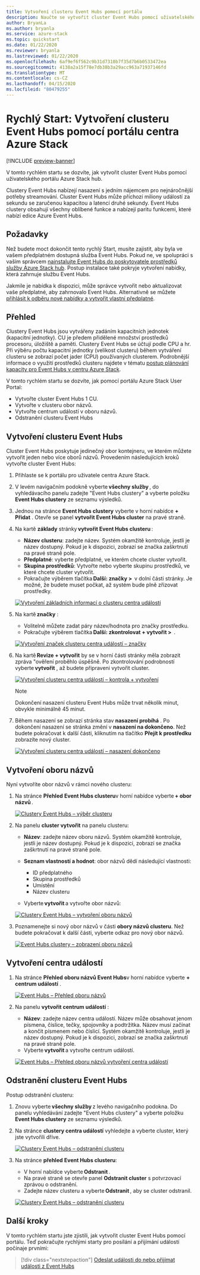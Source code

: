 ```yaml
---
title: Vytvoření clusteru Event Hubs pomocí portálu
description: Naučte se vytvořit cluster Event Hubs pomocí uživatelského portálu Azure Stack hub.
author: BryanLa
ms.author: bryanla
ms.service: azure-stack
ms.topic: quickstart
ms.date: 01/22/2020
ms.reviewer: bryanla
ms.lastreviewed: 01/22/2020
ms.openlocfilehash: 6af9ef6f562c9b31d7310b7f35d7b6b0533472ea
ms.sourcegitcommit: 4138a2a15f78e7db38b3a29acc963a71937146fd
ms.translationtype: MT
ms.contentlocale: cs-CZ
ms.lasthandoff: 04/15/2020
ms.locfileid: "80479255"
---
```

# <a name="quickstart-create-an-event-hubs-cluster-using-the-azure-stack-hub-portal"></a>Rychlý Start: Vytvoření clusteru Event Hubs pomocí portálu centra Azure Stack

[!INCLUDE [preview-banner](../includes/event-hubs-preview.md)]

V tomto rychlém startu se dozvíte, jak vytvořit cluster Event Hubs pomocí uživatelského portálu Azure Stack hub. 

Clustery Event Hubs nabízejí nasazení s jedním nájemcem pro nejnáročnější potřeby streamování. Cluster Event Hubs může příchozí miliony událostí za sekundu se zaručenou kapacitou a latencí druhé sekundy. Event Hubs clustery obsahují všechny oblíbené funkce a nabízejí paritu funkcemi, které nabízí edice Azure Event Hubs.

## <a name="prerequisites"></a>Požadavky

Než budete moct dokončit tento rychlý Start, musíte zajistit, aby byla ve vašem předplatném dostupná služba Event Hubs. Pokud ne, ve spolupráci s vaším správcem [nainstalujte Event Hubs do poskytovatele prostředků služby Azure Stack hub](../operator/event-hubs-rp-overview.md). Postup instalace také pokryje vytvoření nabídky, která zahrnuje službu Event Hubs. 

Jakmile je nabídka k dispozici, může správce vytvořit nebo aktualizovat vaše předplatné, aby zahrnovalo Event Hubs. Alternativně se můžete [přihlásit k odběru nové nabídky a vytvořit vlastní předplatné](azure-stack-subscribe-services.md).

## <a name="overview"></a>Přehled

Clustery Event Hubs jsou vytvářeny zadáním kapacitních jednotek (kapacitní jednotky). CU je předem přidělené množství prostředků procesoru, úložiště a paměti. Clustery Event Hubs se účtují podle CPU a hr. Při výběru počtu kapacitní jednotky (velikost clusteru) během vytváření clusteru se zobrazí počet jader (CPU) používaných clusterem. Podrobnější informace o využití prostředků clusteru najdete v tématu [postup plánování kapacity pro Event Hubs v centru Azure Stack](../operator/event-hubs-rp-capacity-planning.md). 

V tomto rychlém startu se dozvíte, jak pomocí portálu Azure Stack User Portal:
- Vytvořte cluster Event Hubs 1 CU.
- Vytvořte v clusteru obor názvů.
- Vytvořte centrum událostí v oboru názvů.
- Odstranění clusteru Event Hubs

## <a name="create-an-event-hubs-cluster"></a>Vytvoření clusteru Event Hubs

Cluster Event Hubs poskytuje jedinečný obor kontejneru, ve kterém můžete vytvořit jeden nebo více oborů názvů. Provedením následujících kroků vytvořte cluster Event Hubs: 

1. Přihlaste se k portálu pro uživatele centra Azure Stack.
2. V levém navigačním podokně vyberte **všechny služby** , do vyhledávacího panelu zadejte "Event Hubs clustery" a vyberte položku **Event Hubs clustery** ze seznamu výsledků.
3. Jednou na stránce **Event Hubs clustery** vyberte v horní nabídce **+ Přidat** . Otevře se panel **vytvořit Event Hubs cluster** na pravé straně.
4. Na kartě **základy** stránky **vytvořit Event Hubs clusteru** :  
   - **Název clusteru**: zadejte název. Systém okamžitě kontroluje, jestli je název dostupný. Pokud je k dispozici, zobrazí se značka zaškrtnutí na pravé straně pole. 
   - **Předplatné**: vyberte předplatné, ve kterém chcete cluster vytvořit. 
   - **Skupina prostředků**: Vytvořte nebo vyberte skupinu prostředků, ve které chcete cluster vytvořit. 
   - Pokračujte výběrem tlačítka **Další: značky >**  v dolní části stránky. Je možné, že budete muset počkat, až systém bude plně zřizovat prostředky. 

   [![Vytvoření základních informací o clusteru centra událostí](media/event-hubs-quickstart-cluster-portal/1-create-cluster-basics.png)](media/event-hubs-quickstart-cluster-portal/1-create-cluster-basics.png#lightbox)

5. Na kartě **značky** : 
   - Volitelně můžete zadat páry název/hodnota pro značky prostředku.  
   - Pokračujte výběrem tlačítka **Další: zkontrolovat + vytvořit >**  . 

   [![Vytvoření značek clusteru centra událostí – značky](media/event-hubs-quickstart-cluster-portal/1-create-cluster-tags.png)](media/event-hubs-quickstart-cluster-portal/1-create-cluster-tags.png#lightbox)

6. Na kartě **Revize + vytvořit** by se v horní části stránky měla zobrazit zpráva "ověření proběhlo úspěšně. Po zkontrolování podrobností vyberte **vytvořit** , až budete připraveni vytvořit cluster. 

   [![Vytvoření clusteru centra událostí – kontrola + vytvoření](media/event-hubs-quickstart-cluster-portal/1-create-cluster-review.png)](media/event-hubs-quickstart-cluster-portal/1-create-cluster-review.png#lightbox)

   >[!NOTE]
   > Dokončení nasazení clusteru Event Hubs může trvat několik minut, obvykle minimálně 45 minut.

7. Během nasazení se zobrazí stránka stav **nasazení probíhá** . Po dokončení nasazení se stránka změní v **nasazení na dokončeno**. Než budete pokračovat k další části, kliknutím na tlačítko **Přejít k prostředku** zobrazíte nový cluster.

   [![Vytvoření clusteru centra událostí – nasazení dokončeno](media/event-hubs-quickstart-cluster-portal/1-deployment-complete.png)](media/event-hubs-quickstart-cluster-portal/1-deployment-complete.png#lightbox)


## <a name="create-a-namespace"></a>Vytvoření oboru názvů

Nyní vytvoříte obor názvů v rámci nového clusteru:

1. Na stránce **Přehled** **Event Hubs clusteru**v horní nabídce vyberte **+ obor názvů** . 

   [![Clustery Event Hubs – výběr clusteru](media/event-hubs-quickstart-cluster-portal/2-view-cluster.png)](media/event-hubs-quickstart-cluster-portal/2-view-cluster.png#lightbox)

2. Na panelu **cluster vytvořit** na panelu clusteru:

   - **Název**: zadejte název oboru názvů. Systém okamžitě kontroluje, jestli je název dostupný. Pokud je k dispozici, zobrazí se značka zaškrtnutí na pravé straně pole. 
   - **Seznam vlastností a hodnot**: obor názvů dědí následující vlastnosti: 
     - ID předplatného 
     - Skupina prostředků 
     - Umístění 
     - Název clusteru 

   - Vyberte **vytvořit** a vytvořte obor názvů:

   [![Clustery Event Hubs – vytvoření oboru názvů](media/event-hubs-quickstart-cluster-portal/2-view-cluster-create-namespace.png)](media/event-hubs-quickstart-cluster-portal/2-view-cluster-create-namespace.png#lightbox)

3. Poznamenejte si nový obor názvů v části **obory názvů clusteru**. Než budete pokračovat k další části, vyberte odkaz pro nový obor názvů. 

   [![Event Hubs clustery – zobrazení oboru názvů](media/event-hubs-quickstart-cluster-portal/2-view-cluster-with-namespace.png)](media/event-hubs-quickstart-cluster-portal/2-view-cluster-with-namespace.png#lightbox)

## <a name="create-an-event-hub"></a>Vytvoření centra událostí

1. Na stránce **Přehled** **oboru názvů Event Hubs**v horní nabídce vyberte **+ centrum událostí** .  

   [![Event Hubs – Přehled oboru názvů](media/event-hubs-quickstart-cluster-portal/3-event-hubs-namespace-overview.png)](media/event-hubs-quickstart-cluster-portal/3-event-hubs-namespace-overview.png#lightbox)

2. Na panelu **vytvořit centrum událostí** :
   - **Název**: zadejte název centra událostí. Název může obsahovat jenom písmena, číslice, tečky, spojovníky a podtržítka. Název musí začínat a končit písmenem nebo číslicí. Systém okamžitě kontroluje, jestli je název dostupný. Pokud je k dispozici, zobrazí se značka zaškrtnutí na pravé straně pole.
   - Vyberte **vytvořit** a vytvořte centrum událostí.

   [![Event Hubs – Přehled oboru názvů vytvoření centra událostí](media/event-hubs-quickstart-cluster-portal/3-event-hubs-namespace-overview-create-event-hub.png)](media/event-hubs-quickstart-cluster-portal/3-event-hubs-namespace-overview-create-event-hub.png#lightbox)

## <a name="delete-an-event-hubs-cluster"></a>Odstranění clusteru Event Hubs

Postup odstranění clusteru:

1. Znovu vyberte **všechny služby** z levého navigačního podokna. Do panelu vyhledávání zadejte "Event Hubs clustery" a vyberte položku **Event Hubs clustery** ze seznamu výsledků.
2. Na stránce **clustery centra událostí** vyhledejte a vyberte cluster, který jste vytvořili dříve.

   [![Clustery Event Hubs – odstranění clusteru](media/event-hubs-quickstart-cluster-portal/4-delete-cluster-clusters.png)](media/event-hubs-quickstart-cluster-portal/4-delete-cluster-clusters.png#lightbox)

3. Na stránce **přehled** **Event Hubs clusteru**:
   - V horní nabídce vyberte **Odstranit** .  
   - Na pravé straně se otevře panel **Odstranit cluster** s potvrzovací zprávou o odstranění. 
   - Zadejte název clusteru a vyberte **Odstranit** , aby se cluster odstranil. 

   [![Clustery Event Hubs – odstranění clusteru](media/event-hubs-quickstart-cluster-portal/4-delete-cluster-delete.png)](media/event-hubs-quickstart-cluster-portal/4-delete-cluster-delete.png#lightbox)

## <a name="next-steps"></a>Další kroky

V tomto rychlém startu jste zjistili, jak vytvořit cluster Event Hubs pomocí portálu. Teď pokračujte rychlými starty pro posílání a přijímání událostí počínaje prvními:  

> [!div class="nextstepaction"]
> [Odeslat události do nebo přijímat události z Event Hubs](/azure/event-hubs/get-started-dotnet-standard-send-v2)
